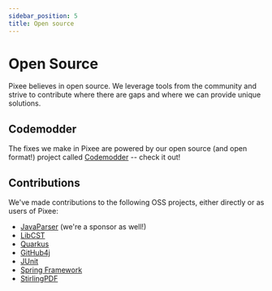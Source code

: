 ```yaml
---
sidebar_position: 5
title: Open source
---
```


# Open Source

Pixee believes in open source. We leverage tools from the community and strive to contribute where there are gaps and where we can provide unique solutions.

## Codemodder

The fixes we make in Pixee are powered by our open source (and open format!) project called [Codemodder](https://codemodder.io) -- check it out!

## Contributions

We've made contributions to the following OSS projects, either directly or as users of Pixee:

- [JavaParser](https://github.com/javaparser/javaparser) (we're a sponsor as well!)
- [LibCST](https://github.com/Instagram/LibCST/)
- [Quarkus](https://github.com/quarkusio/quarkus)
- [GitHub4j](https://github.com/hub4j/github-api)
- [JUnit](https://github.com/junit-team)
- [Spring Framework](https://github.com/spring-projects/spring-framework)
- [StirlingPDF](https://github.com/Stirling-Tools/Stirling-PDF)
